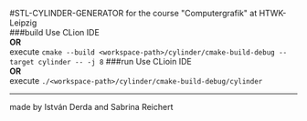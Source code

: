 #STL-CYLINDER-GENERATOR
for the course "Computergrafik" at HTWK-Leipzig  
###build
Use CLion IDE  
__OR__  
execute `cmake --build <workspace-path>/cylinder/cmake-build-debug --target cylinder -- -j 8`
###run
Use CLioin IDE  
__OR__  
execute `./<workspace-path>/cylinder/cmake-build-debug/cylinder`
  
    
    
---
made by István Derda and Sabrina Reichert